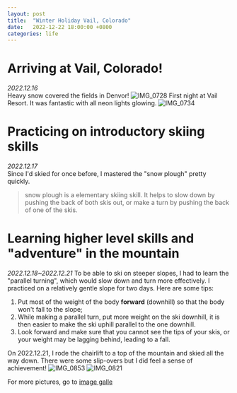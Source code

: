 ```yaml
---
layout: post
title:  "Winter Holiday Vail, Colorado"
date:   2022-12-22 18:00:00 +0800
categories: life
---
```

# Arriving at Vail, Colorado!
*2022.12.16*
<br>
Heavy snow covered the fields in Denvor!
![IMG_0728](https://user-images.githubusercontent.com/60023638/209323372-d8ccb996-8219-4989-9dd2-47636764abb4.JPG)
First night at Vail Resort. It was fantastic with all neon lights glowing.
![IMG_0734](https://user-images.githubusercontent.com/60023638/209323625-b4f5642e-4bbc-438c-a5c1-ee0f56cbc1aa.JPG)

# Practicing on introductory skiing skills
*2022.12.17*
<br>
Since I'd skied for once before, I mastered the "snow plough" pretty quickly.
>  snow plough is a elementary skiing skill. It helps to slow down by pushing the back of both skis out, or make a turn by pushing the back of one of the skis.

# Learning higher level skills and "adventure" in the mountain
*2022.12.18~2022.12.21*
To be able to ski on steeper slopes, I had to learn the "parallel turning", which would slow down and turn more effectively.
I practiced on a relatively gentle slope for two days.
Here are some tips:

1. Put most of the weight of the body **forward** (downhill) so that the body won't fall to the slope;
2. While making a parallel turn, put more weight on the ski downhill, it is then easier to make the ski uphill parallel to the one downhill.
3. Look forward and make sure that you cannot see the tips of your skis, or your weight may be lagging behind, leading to a fall.

On 2022.12.21, I rode the chairlift to a top of the mountain and skied all the way down. There were some slip-overs but I did feel a sense of achievement!
![IMG_0853](https://user-images.githubusercontent.com/60023638/209328227-d4475800-b757-4277-b627-4df7b511a43c.jpg)
![IMG_0821](https://user-images.githubusercontent.com/60023638/209327577-b208abfd-bf79-48a7-acb1-cbce90455184.JPG)

For more pictures, go to [image galle](https://gong208.github.io/image_gallery/)
